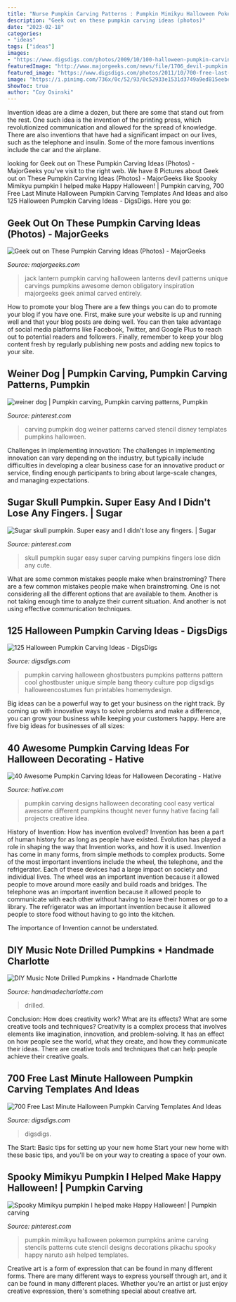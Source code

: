 ```yaml
---
title: "Nurse Pumpkin Carving Patterns : Pumpkin Mimikyu Halloween Pokemon Pumpkins Anime Carving Stencils Patterns Cute Stencil Designs Decorations Pikachu Spooky Happy Naruto Ash Helped Templates"
description: "Geek out on these pumpkin carving ideas (photos)"
date: "2023-02-18"
categories:
- "ideas"
tags: ["ideas"]
images:
- "https://www.digsdigs.com/photos/2009/10/100-halloween-pumpkin-carving-ideas-16.jpg"
featuredImage: "http://www.majorgeeks.com/news/file/1706_devil-pumpkin.jpg"
featured_image: "https://www.digsdigs.com/photos/2011/10/700-free-last-minute-halloween-pumpkin-carving-templates-and-ideas-3.jpg"
image: "https://i.pinimg.com/736x/0c/52/93/0c52933e1531d3749a9ed815eebec8c5--make-happy-pumpkins.jpg"
ShowToc: true
author: "Coy Osinski"
---
```



Invention ideas are a dime a dozen, but there are some that stand out from the rest. One such idea is the invention of the printing press, which revolutionized communication and allowed for the spread of knowledge. There are also inventions that have had a significant impact on our lives, such as the telephone and insulin. Some of the more famous inventions include the car and the airplane.

	

		
looking for Geek out on These Pumpkin Carving Ideas (Photos) - MajorGeeks you've visit to the right web. We have 8 Pictures about Geek out on These Pumpkin Carving Ideas (Photos) - MajorGeeks like Spooky Mimikyu pumpkin I helped make Happy Halloween! | Pumpkin carving, 700 Free Last Minute Halloween Pumpkin Carving Templates And Ideas and also 125 Halloween Pumpkin Carving Ideas - DigsDigs. Here you go:
		
    
## Geek Out On These Pumpkin Carving Ideas (Photos) - MajorGeeks

<img loading=lazy src="http://www.majorgeeks.com/news/file/1706_devil-pumpkin.jpg" onerror="this.onerror=null;this.src='https://tse4.mm.bing.net/th?id=OIP.t6Rkh8jj7042y_G_GfUs9gHaGJ&amp;pid=15.1';" alt="Geek out on These Pumpkin Carving Ideas (Photos) - MajorGeeks">

_Source: majorgeeks.com_

>jack lantern pumpkin carving halloween lanterns devil patterns unique carvings pumpkins awesome demon obligatory inspiration majorgeeks geek animal carved entirely. 

	

How to promote your blog
There are a few things you can do to promote your blog if you have one. First, make sure your website is up and running well and that your blog posts are doing well. You can then take advantage of social media platforms like Facebook, Twitter, and Google Plus to reach out to potential readers and followers. Finally, remember to keep your blog content fresh by regularly publishing new posts and adding new topics to your site.

    
## Weiner Dog | Pumpkin Carving, Pumpkin Carving Patterns, Pumpkin

<img loading=lazy src="https://i.pinimg.com/736x/4a/39/7a/4a397ae46d2b6a896288967ec23ac32d--free-pumpkin-carving-patterns-pumpkin-stencil.jpg" onerror="this.onerror=null;this.src='https://tse2.mm.bing.net/th?id=OIP.aduqe_NIfNAKAMcJ1AHZRgHaHa&amp;pid=15.1';" alt="weiner dog | Pumpkin carving, Pumpkin carving patterns, Pumpkin">

_Source: pinterest.com_

>carving pumpkin dog weiner patterns carved stencil disney templates pumpkins halloween. 

	

Challenges in implementing innovation:
The challenges in implementing innovation can vary depending on the industry, but typically include difficulties in developing a clear business case for an innovative product or service, finding enough participants to bring about large-scale changes, and managing expectations.

    
## Sugar Skull Pumpkin. Super Easy And I Didn&#039;t Lose Any Fingers. | Sugar

<img loading=lazy src="https://i.pinimg.com/736x/ff/bd/d4/ffbdd4e6e670690502fabb7b0deb8a06--skull-pumpkin-sugar-skull.jpg" onerror="this.onerror=null;this.src='https://tse2.mm.bing.net/th?id=OIP.rYyidGT3jqOSiBoTcBpnPAHaJ3&amp;pid=15.1';" alt="Sugar skull pumpkin. Super easy and I didn&#039;t lose any fingers. | Sugar">

_Source: pinterest.com_

>skull pumpkin sugar easy super carving pumpkins fingers lose didn any cute. 

	

What are some common mistakes people make when brainstroming?
There are a few common mistakes people make when brainstroming. One is not considering all the different options that are available to them. Another is not taking enough time to analyze their current situation. And another is not using effective communication techniques.

    
## 125 Halloween Pumpkin Carving Ideas - DigsDigs

<img loading=lazy src="https://www.digsdigs.com/photos/2009/10/100-halloween-pumpkin-carving-ideas-16.jpg" onerror="this.onerror=null;this.src='https://tse3.mm.bing.net/th?id=OIP.rI0tKuvsVK3V1wJ7i1ZWxAHaLH&amp;pid=15.1';" alt="125 Halloween Pumpkin Carving Ideas - DigsDigs">

_Source: digsdigs.com_

>pumpkin carving halloween ghostbusters pumpkins patterns pattern cool ghostbuster unique simple bang theory culture pop digsdigs halloweencostumes fun printables homemydesign. 

	

Big ideas can be a powerful way to get your business on the right track. By coming up with innovative ways to solve problems and make a difference, you can grow your business while keeping your customers happy. Here are five big ideas for businesses of all sizes: 

    
## 40 Awesome Pumpkin Carving Ideas For Halloween Decorating - Hative

<img loading=lazy src="https://hative.com/wp-content/uploads/2014/10/pumpkin-carving-ideas/24-pumpkin-family.jpg" onerror="this.onerror=null;this.src='https://tse3.mm.bing.net/th?id=OIP.jUf8mguE0nMboep1QsloMQHaHa&amp;pid=15.1';" alt="40 Awesome Pumpkin Carving Ideas for Halloween Decorating - Hative">

_Source: hative.com_

>pumpkin carving designs halloween decorating cool easy vertical awesome different pumpkins thought never funny hative facing fall projects creative idea. 

	

History of Invention: How has invention evolved?
Invention has been a part of human history for as long as people have existed. Evolution has played a role in shaping the way that Invention works, and how it is used. Invention has come in many forms, from simple methods to complex products. 
Some of the most important inventions include the wheel, the telephone, and the refrigerator. Each of these devices had a large impact on society and individual lives. The wheel was an important invention because it allowed people to move around more easily and build roads and bridges. The telephone was an important invention because it allowed people to communicate with each other without having to leave their homes or go to a library. The refrigerator was an important invention because it allowed people to store food without having to go into the kitchen. 

The importance of Invention cannot be understated.

    
## DIY Music Note Drilled Pumpkins ⋆ Handmade Charlotte

<img loading=lazy src="https://www.handmadecharlotte.com/wp-content/uploads/2017/10/musicpumpkin.done1_.690.jpg" onerror="this.onerror=null;this.src='https://tse4.mm.bing.net/th?id=OIP.oRjN4K7JB7q1RR8bVmjcYgHaLJ&amp;pid=15.1';" alt="DIY Music Note Drilled Pumpkins ⋆ Handmade Charlotte">

_Source: handmadecharlotte.com_

>drilled. 

	

Conclusion: How does creativity work? What are its effects? What are some creative tools and techniques?
Creativity is a complex process that involves elements like imagination, innovation, and problem-solving. It has an effect on how people see the world, what they create, and how they communicate their ideas. There are creative tools and techniques that can help people achieve their creative goals.

    
## 700 Free Last Minute Halloween Pumpkin Carving Templates And Ideas

<img loading=lazy src="https://www.digsdigs.com/photos/2011/10/700-free-last-minute-halloween-pumpkin-carving-templates-and-ideas-3.jpg" onerror="this.onerror=null;this.src='https://tse2.mm.bing.net/th?id=OIP.eiFtKPZGbfLTyt7097DLUwHaLH&amp;pid=15.1';" alt="700 Free Last Minute Halloween Pumpkin Carving Templates And Ideas">

_Source: digsdigs.com_

>digsdigs. 

	

The Start: Basic tips for setting up your new home
Start your new home with these basic tips, and you'll be on your way to creating a space of your own.

    
## Spooky Mimikyu Pumpkin I Helped Make Happy Halloween! | Pumpkin Carving

<img loading=lazy src="https://i.pinimg.com/736x/0c/52/93/0c52933e1531d3749a9ed815eebec8c5--make-happy-pumpkins.jpg" onerror="this.onerror=null;this.src='https://tse1.mm.bing.net/th?id=OIP.prGS_GE6m00pfc_02JuBxwDhEs&amp;pid=15.1';" alt="Spooky Mimikyu pumpkin I helped make Happy Halloween! | Pumpkin carving">

_Source: pinterest.com_

>pumpkin mimikyu halloween pokemon pumpkins anime carving stencils patterns cute stencil designs decorations pikachu spooky happy naruto ash helped templates. 

	

Creative art is a form of expression that can be found in many different forms. There are many different ways to express yourself through art, and it can be found in many different places. Whether you're an artist or just enjoy creative expression, there's something special about creative art.

